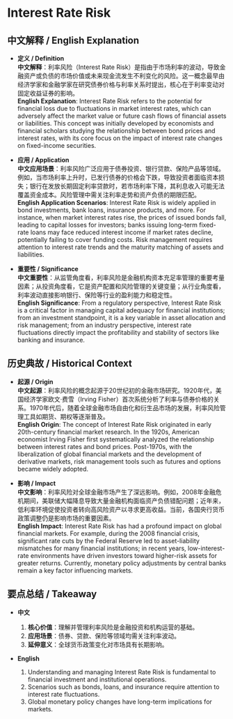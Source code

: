 # Interest Rate Risk

## 中文解释 / English Explanation

* **定义 / Definition**  
  **中文解释**：利率风险（Interest Rate Risk）是指由于市场利率的波动，导致金融资产或负债的市场价值或未来现金流发生不利变化的风险。这一概念最早由经济学家和金融学家在研究债券价格与利率关系时提出，核心在于利率变动对固定收益证券的影响。  
  **English Explanation**: Interest Rate Risk refers to the potential for financial loss due to fluctuations in market interest rates, which can adversely affect the market value or future cash flows of financial assets or liabilities. This concept was initially developed by economists and financial scholars studying the relationship between bond prices and interest rates, with its core focus on the impact of interest rate changes on fixed-income securities.

* **应用 / Application**  
  **中文应用场景**：利率风险广泛应用于债券投资、银行贷款、保险产品等领域。例如，当市场利率上升时，已发行债券的价格会下跌，导致投资者面临资本损失；银行在发放长期固定利率贷款时，若市场利率下降，其利息收入可能无法覆盖资金成本。风险管理中需关注利率走势和资产负债的期限匹配。  
  **English Application Scenarios**: Interest Rate Risk is widely applied in bond investments, bank loans, insurance products, and more. For instance, when market interest rates rise, the prices of issued bonds fall, leading to capital losses for investors; banks issuing long-term fixed-rate loans may face reduced interest income if market rates decline, potentially failing to cover funding costs. Risk management requires attention to interest rate trends and the maturity matching of assets and liabilities.

* **重要性 / Significance**  
  **中文重要性**：从监管角度看，利率风险是金融机构资本充足率管理的重要考量因素；从投资角度看，它是资产配置和风险管理的关键变量；从行业角度看，利率波动直接影响银行、保险等行业的盈利能力和稳定性。  
  **English Significance**: From a regulatory perspective, Interest Rate Risk is a critical factor in managing capital adequacy for financial institutions; from an investment standpoint, it is a key variable in asset allocation and risk management; from an industry perspective, interest rate fluctuations directly impact the profitability and stability of sectors like banking and insurance.

## 历史典故 / Historical Context

* **起源 / Origin**  
  **中文起源**：利率风险的概念起源于20世纪初的金融市场研究。1920年代，美国经济学家欧文·费雪（Irving Fisher）首次系统分析了利率与债券价格的关系。1970年代后，随着全球金融市场自由化和衍生品市场的发展，利率风险管理工具如期货、期权等逐渐普及。  
  **English Origin**: The concept of Interest Rate Risk originated in early 20th-century financial market research. In the 1920s, American economist Irving Fisher first systematically analyzed the relationship between interest rates and bond prices. Post-1970s, with the liberalization of global financial markets and the development of derivative markets, risk management tools such as futures and options became widely adopted.

* **影响 / Impact**  
  **中文影响**：利率风险对全球金融市场产生了深远影响。例如，2008年金融危机期间，美联储大幅降息导致大量金融机构面临资产负债错配问题；近年来，低利率环境促使投资者转向高风险资产以寻求更高收益。当前，各国央行货币政策调整仍是影响市场的重要因素。  
  **English Impact**: Interest Rate Risk has had a profound impact on global financial markets. For example, during the 2008 financial crisis, significant rate cuts by the Federal Reserve led to asset-liability mismatches for many financial institutions; in recent years, low-interest-rate environments have driven investors toward higher-risk assets for greater returns. Currently, monetary policy adjustments by central banks remain a key factor influencing markets.

## 要点总结 / Takeaway

* **中文**  
  1. **核心价值**：理解并管理利率风险是金融投资和机构运营的基础。
  2. **应用场景**：债券、贷款、保险等领域均需关注利率波动。
  3. **延伸意义**：全球货币政策变化对市场具有长期影响。

* **English**  
  1. Understanding and managing Interest Rate Risk is fundamental to financial investment and institutional operations.
  2. Scenarios such as bonds, loans, and insurance require attention to interest rate fluctuations.
  3. Global monetary policy changes have long-term implications for markets.